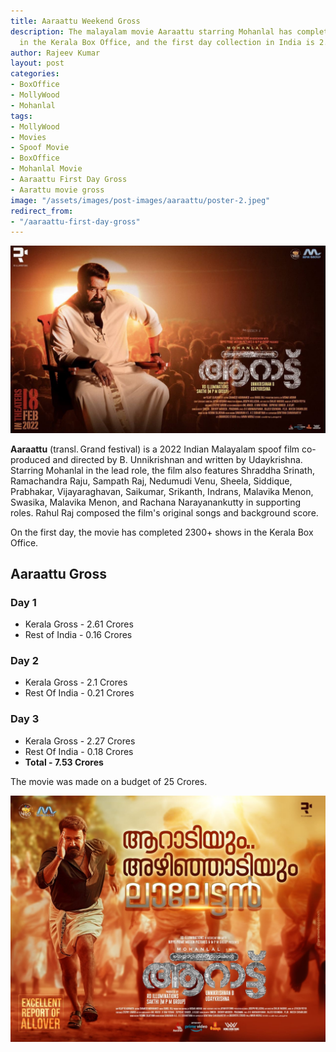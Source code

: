 ```yaml
---
title: Aaraattu Weekend Gross
description: The malayalam movie Aaraattu starring Mohanlal has completed 2300+ shows
  in the Kerala Box Office, and the first day collection in India is 2.77 Crores.
author: Rajeev Kumar
layout: post
categories:
- BoxOffice
- MollyWood
- Mohanlal
tags:
- MollyWood
- Movies
- Spoof Movie
- BoxOffice
- Mohanlal Movie
- Aaraattu First Day Gross
- Aarattu movie gross
image: "/assets/images/post-images/aaraattu/poster-2.jpeg"
redirect_from:
- "/aaraattu-first-day-gross"
---
```


![Aaraattu featured image](/assets/images/post-images/aaraattu/poster-2.jpeg)

**Aaraattu** (transl. Grand festival) is a 2022 Indian Malayalam spoof film co-produced and directed by B. Unnikrishnan and written by Udaykrishna. Starring Mohanlal in the lead role, the film also features Shraddha Srinath, Ramachandra Raju, Sampath Raj, Nedumudi Venu, Sheela, Siddique, Prabhakar, Vijayaraghavan, Saikumar, Srikanth, Indrans, Malavika Menon, Swasika, Malavika Menon, and Rachana Narayanankutty in supporting roles. Rahul Raj composed the film's original songs and background score. 

On the first day, the movie has completed 2300+ shows in the Kerala Box Office. 

## Aaraattu  Gross
### Day 1
- Kerala Gross - 2.61 Crores
- Rest of India - 0.16 Crores

### Day 2
- Kerala Gross - 2.1 Crores
- Rest Of India - 0.21 Crores

### Day 3
- Kerala Gross - 2.27 Crores
- Rest Of India - 0.18 Crores
- **Total - 7.53 Crores**

The movie was made on a budget of 25 Crores.

![Aaraattu featured image](/assets/images/post-images/aaraattu/poster-1.jpeg)
